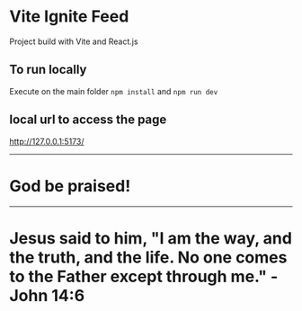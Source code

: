 # Vite Ignite Feed

Project build with Vite and React.js

## To run locally

Execute on the main folder ```npm install``` and ```npm run dev```

## local url to access the page

http://127.0.0.1:5173/

---

# God be praised!

---

# Jesus said to him, "I am the way, and the truth, and the life. No one comes to the Father except through me." - John 14:6

